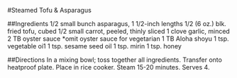 #Steamed Tofu & Asparagus

##Ingredients
1/2 small bunch asparagus, 1 1/2-inch lengths
1/2 (6 oz.) blk. fried tofu, cubed
1/2 small carrot, peeled, thinly sliced
1 clove garlic, minced
2 TB oyster sauce *omit oyster sauce for vegetarian
1 TB Aloha shoyu
1 tsp. vegetable oi1
1 tsp. sesame seed oil
1 tsp. mirin
1 tsp. honey

##Directions
In a mixing bowl; toss together all ingredients. Transfer onto heatproof plate. Place in rice cooker.  Steam 15-20 minutes. Serves 4.

